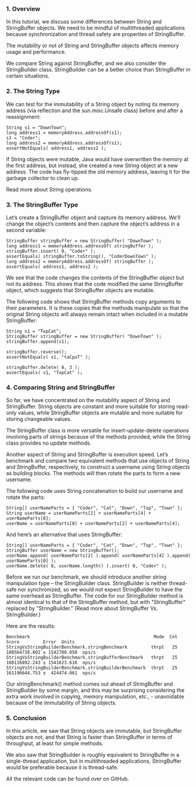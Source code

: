 ### 1. Overview

In this tutorial, we discuss some differences between String and StringBuffer objects. We need to be mindful of multithreaded applications because synchronization and thread safety are properties of StringBuffer.

The mutability or not of String and StringBuffer objects affects memory usage and performance.

We compare String against StringBuffer, and we also consider the StringBuilder class. StringBuilder can be a better choice than StringBuffer in certain situations.

### 2. The String Type

We can test for the immutability of a String object by noting its memory address (via reflection and the sun.misc.Unsafe class) before and after a reassignment:

```
String s1 = "DownTown";
long address1 = memoryAddress.addressOf(s1);
s1 = "Coder";
long address2 = memoryAddress.addressOf(s1);
assertNotEquals( address1, address2 );
```

If String objects were mutable, Java would have overwritten the memory at the first address, but instead, she created a new String object at a new address. The code has fly-tipped the old memory address, leaving it for the garbage collector to clean up.

Read more about String operations.

### 3. The StringBuffer Type

Let’s create a StringBuffer object and capture its memory address. We’ll change the object’s contents and then capture the object’s address in a second variable:

```
StringBuffer stringBuffer = new StringBuffer( "DownTown" );
long address1 = memoryAddress.addressOf( stringBuffer );
stringBuffer.insert( 0, "Coder" );
assertEquals( stringBuffer.toString(), "CoderDownTown" );
long address2 = memoryAddress.addressOf( stringBuffer );
assertEquals( address1, address2 );
```

We see that the code changes the contents of the StringBuffer object but not its address. This shows that the code modified the same StringBuffer object, which suggests that StringBuffer objects are mutable.

The following code shows that StringBuffer methods copy arguments to their parameters. It is these copies that the methods manipulate so that the original String objects will always remain intact when included in a mutable StringBuffer:

```
String s1 = "TopCat";
StringBuffer stringBuffer = new StringBuffer( "DownTown" );
stringBuffer.append(s1);

stringBuffer.reverse();
assertNotEquals( s1, "taCpoT" );

stringBuffer.delete( 0, 3 );
assertEquals( s1, "TopCat" );
```

### 4. Comparing String and StringBuffer

So far, we have concentrated on the mutability aspect of String and StringBuffer. String objects are constant and more suitable for storing read-only values, while StringBuffer objects are mutable and more suitable for storing changeable values.

The StringBuffer class is more versatile for insert-update-delete operations involving parts of strings because of the methods provided, while the String class provides no update methods.

Another aspect of String and StringBuffer is execution speed. Let’s benchmark and compare two equivalent methods that use objects of String and StringBuffer, respectively, to construct a username using String objects as building blocks. The methods will then rotate the parts to form a new username.

The following code uses String concatenation to build our username and rotate the parts:

```
String[] userNameParts = { "Coder", "Cat", "Down", "Top", "Town" };
String userName = userNameParts[2] + userNameParts[4] + userNameParts[0];
userName = userNameParts[0] + userNameParts[2] + userNameParts[4];
```

And here’s an alternative that uses StringBuffer:

```
String[] userNameParts = { "Coder", "Cat", "Down", "Top", "Town" };
StringBuffer userName = new StringBuffer();
userName.append( userNameParts[2] ).append( userNameParts[4] ).append( userNameParts[0] );
userName.delete( 8, userName.length() ).insert( 0, "Coder" );
```

Before we run our benchmark, we should introduce another string manipulation type – the StringBuilder class. StringBuilder is neither thread-safe nor synchronized, so we would not expect StringBuilder to have the same overhead as StringBuffer. The code for our StringBuilder method is almost identical to that of the StringBuffer method, but with "StringBuffer" replaced by "StringBuilder." (Read more about StringBuffer Vs. StringBuilder.)

Here are the results:

```
Benchmark                                               Mode  Cnt          Score         Error  Units
StringVsStringBuilderBenchmark.stringBenchmark         thrpt   25  188564738.802 ± 1542780.050  ops/s
StringVsStringBuilderBenchmark.stringBufferBenchmark   thrpt   25  160116892.243 ± 1541623.616  ops/s
StringVsStringBuilderBenchmark.stringBuilderBenchmark  thrpt   25  161196644.753 ±  424474.061  ops/s
```

Our stringBenchmark() method comes out ahead of StringBuffer and StringBuilder by some margin, and this may be surprising considering the extra work involved in copying, memory manipulation, etc., - unavoidable because of the immutability of String objects.

### 5. Conclusion

In this article, we saw that String objects are immutable, but StringBuffer objects are not, and that String is faster than StringBuffer in terms of throughput, at least for simple methods.

We also saw that StringBuilder is roughly equivalent to StringBuffer in a single-thread application, but in multithreaded applications, StringBuffer would be preferable because it is thread-safe.

All the relevant code can be found over on GitHub.